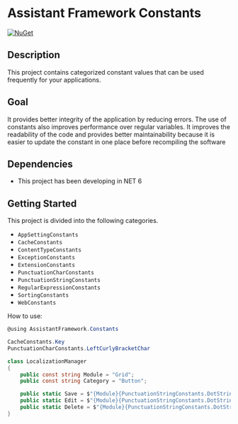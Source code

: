 # Assistant Framework Constants

[![NuGet](https://img.shields.io/nuget/v/AssistantFramework.Constants)](https://www.nuget.org/packages/AssistantFramework.Constants/)

## Description

This project contains categorized constant values that can be used frequently for your applications.

## Goal

It provides better integrity of the application by reducing errors. The use of constants also improves performance over regular variables. It improves the readability of the code and provides better maintainability because it is easier to update the constant in one place before recompiling the software

## Dependencies

* This project has been developing in NET 6

## Getting Started

This project is divided into the following categories.

* `AppSettingConstants`
* `CacheConstants`
* `ContentTypeConstants`
* `ExceptionConstants`
* `ExtensionConstants`
* `PunctuationCharConstants`
* `PunctuationStringConstants`
* `RegularExpressionConstants`
* `SortingConstants`
* `WebConstants`

How to use:

```csharp
@using AssistantFramework.Constants
```

```csharp
CacheConstants.Key
PunctuationCharConstants.LeftCurlyBracketChar
```

```csharp
class LocalizationManager
{
    public const string Module = "Grid";
    public const string Category = "Button";

    public static Save = $"{Module}{PunctuationStringConstants.DotString}{Category}{PunctuationStringConstants.DotString}{nameof(Save)}";
    public static Edit = $"{Module}{PunctuationStringConstants.DotString}{Category}{PunctuationStringConstants.DotString}{nameof(Edit)}";
    public static Delete = $"{Module}{PunctuationStringConstants.DotString}{Category}{PunctuationStringConstants.DotString}{nameof(Delete)}";
}
```